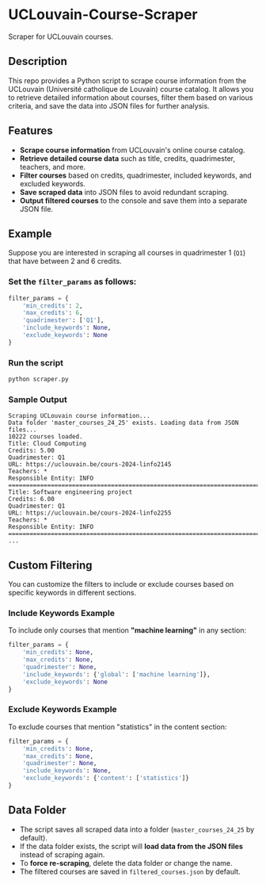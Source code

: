 # UCLouvain-Course-Scraper

Scraper for UCLouvain courses.

## Description

This repo provides a Python script to scrape course information from the UCLouvain (Université catholique de Louvain) course catalog. It allows you to retrieve detailed information about courses, filter them based on various criteria, and save the data into JSON files for further analysis.

## Features

- **Scrape course information** from UCLouvain's online course catalog.
- **Retrieve detailed course data** such as title, credits, quadrimester, teachers, and more.
- **Filter courses** based on credits, quadrimester, included keywords, and excluded keywords.
- **Save scraped data** into JSON files to avoid redundant scraping.
- **Output filtered courses** to the console and save them into a separate JSON file.

## Example

Suppose you are interested in scraping all courses in quadrimester 1 (`Q1`) that have between 2 and 6 credits.

### Set the `filter_params` as follows:

```python
filter_params = {
    'min_credits': 2,
    'max_credits': 6,
    'quadrimester': ['Q1'],
    'include_keywords': None,
    'exclude_keywords': None
}
```

### Run the script
```bash
python scraper.py
```

### Sample Output

```vbnet
Scraping UCLouvain course information...
Data folder 'master_courses_24_25' exists. Loading data from JSON files...
10222 courses loaded.
Title: Cloud Computing
Credits: 5.00
Quadrimester: Q1
URL: https://uclouvain.be/cours-2024-linfo2145
Teachers: *
Responsible Entity: INFO
================================================================================
Title: Software engineering project
Credits: 6.00
Quadrimester: Q1
URL: https://uclouvain.be/cours-2024-linfo2255
Teachers: *
Responsible Entity: INFO
================================================================================
...
```

## Custom Filtering

You can customize the filters to include or exclude courses based on specific keywords in different sections.

### Include Keywords Example
To include only courses that mention **"machine learning"** in any section:

```python
filter_params = {
    'min_credits': None,
    'max_credits': None,
    'quadrimester': None,
    'include_keywords': {'global': ['machine learning']},
    'exclude_keywords': None
}
```

### Exclude Keywords Example
To exclude courses that mention "statistics" in the content section:

```python
filter_params = {
    'min_credits': None,
    'max_credits': None,
    'quadrimester': None,
    'include_keywords': None,
    'exclude_keywords': {'content': ['statistics']}
}
```

## Data Folder
- The script saves all scraped data into a folder (`master_courses_24_25` by default).
- If the data folder exists, the script will **load data from the JSON files** instead of scraping again.
- To **force re-scraping**, delete the data folder or change the name.
- The filtered courses are saved in `filtered_courses.json` by default.

